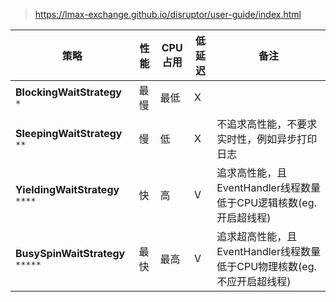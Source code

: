 > https://lmax-exchange.github.io/disruptor/user-guide/index.html  
> 
| 策略 | 性能 | CPU占用 | 低延迟 | 备注 |
| ------------------------ | ---- | ---- | ---- | ---- |
| **BlockingWaitStrategy** `*`   | 最慢 | 最低 | X |  |
| **SleepingWaitStrategy** `**` | 慢 | 低 | X | 不追求高性能，不要求实时性，例如异步打印日志 |
| **YieldingWaitStrategy** `****` | 快 | 高 | V | 追求高性能，且EventHandler线程数量低于CPU逻辑核数(eg.开启超线程) |
| **BusySpinWaitStrategy** `*****` | 最快 | 最高 | V | 追求超高性能，且EventHandler线程数量低于CPU物理核数(eg.不应开启超线程) |

